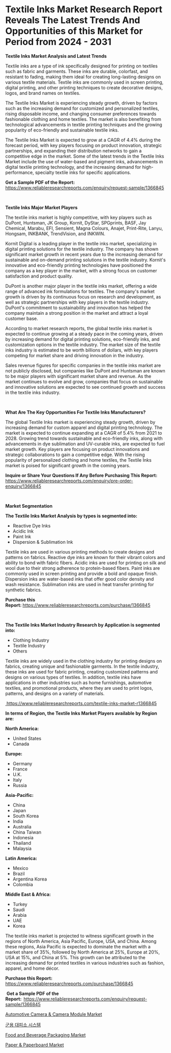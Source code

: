 <p><h1>Textile Inks Market Research Report Reveals The Latest Trends And Opportunities of this Market for Period from 2024 - 2031</h1></p><p><strong>Textile Inks Market Analysis and Latest Trends</strong></p>
<p><p>Textile inks are a type of ink specifically designed for printing on textiles such as fabric and garments. These inks are durable, colorfast, and resistant to fading, making them ideal for creating long-lasting designs on various textile materials. Textile inks are commonly used in screen printing, digital printing, and other printing techniques to create decorative designs, logos, and brand names on textiles.</p><p>The Textile Inks Market is experiencing steady growth, driven by factors such as the increasing demand for customized and personalized textiles, rising disposable income, and changing consumer preferences towards fashionable clothing and home textiles. The market is also benefiting from technological advancements in textile printing techniques and the growing popularity of eco-friendly and sustainable textile inks.</p><p>The Textile Inks Market is expected to grow at a CAGR of 4.4% during the forecast period, with key players focusing on product innovation, strategic partnerships, and expanding their distribution networks to gain a competitive edge in the market. Some of the latest trends in the Textile Inks Market include the use of water-based and pigment inks, advancements in digital textile printing technology, and the increasing demand for high-performance, specialty textile inks for specific applications.</p></p>
<p><strong>Get a Sample PDF of the Report:&nbsp;</strong> <a href="https://www.reliableresearchreports.com/enquiry/request-sample/1366845">https://www.reliableresearchreports.com/enquiry/request-sample/1366845</a></p>
<p>&nbsp;</p>
<p><strong>Textile Inks Major Market Players</strong></p>
<p><p>The textile inks market is highly competitive, with key players such as DuPont, Huntsman, JK Group, Kornit, DyStar, SPGprints, BASF, Jay Chemical, Marabu, EFI, Sensient, Magna Colours, Anajet, Print-Rite, Lanyu, Hongsam, INKBANK, TrendVision, and INKWIN.</p><p>Kornit Digital is a leading player in the textile inks market, specializing in digital printing solutions for the textile industry. The company has shown significant market growth in recent years due to the increasing demand for sustainable and on-demand printing solutions in the textile industry. Kornit's innovative and eco-friendly printing technologies have positioned the company as a key player in the market, with a strong focus on customer satisfaction and product quality.</p><p>DuPont is another major player in the textile inks market, offering a wide range of advanced ink formulations for textiles. The company's market growth is driven by its continuous focus on research and development, as well as strategic partnerships with key players in the textile industry. DuPont's commitment to sustainability and innovation has helped the company maintain a strong position in the market and attract a loyal customer base.</p><p>According to market research reports, the global textile inks market is expected to continue growing at a steady pace in the coming years, driven by increasing demand for digital printing solutions, eco-friendly inks, and customization options in the textile industry. The market size of the textile inks industry is estimated to be worth billions of dollars, with key players competing for market share and driving innovation in the industry.</p><p>Sales revenue figures for specific companies in the textile inks market are not publicly disclosed, but companies like DuPont and Huntsman are known to be major players with significant market share and revenue. As the market continues to evolve and grow, companies that focus on sustainable and innovative solutions are expected to see continued growth and success in the textile inks industry.</p></p>
<p>&nbsp;</p>
<p><strong>What Are The Key Opportunities For Textile Inks Manufacturers?</strong></p>
<p><p>The global Textile Inks market is experiencing steady growth, driven by increasing demand for custom apparel and digital printing technology. The market is expected to continue expanding at a CAGR of 5.4% from 2021 to 2028. Growing trend towards sustainable and eco-friendly inks, along with advancements in dye sublimation and UV-curable inks, are expected to fuel market growth. Key players are focusing on product innovations and strategic collaborations to gain a competitive edge. With the rising popularity of personalized clothing and home textiles, the Textile Inks market is poised for significant growth in the coming years.</p></p>
<p><strong>Inquire or Share Your Questions If Any Before Purchasing This Report:</strong> <a href="https://www.reliableresearchreports.com/enquiry/pre-order-enquiry/1366845">https://www.reliableresearchreports.com/enquiry/pre-order-enquiry/1366845</a></p>
<p>&nbsp;</p>
<p><strong>Market Segmentation</strong></p>
<p><strong>The Textile Inks Market Analysis by types is segmented into:</strong></p>
<p><ul><li>Reactive Dye Inks</li><li>Acidic Ink</li><li>Paint Ink</li><li>Dispersion & Sublimation Ink</li></ul></p>
<p><p>Textile inks are used in various printing methods to create designs and patterns on fabrics. Reactive dye inks are known for their vibrant colors and ability to bond with fabric fibers. Acidic inks are used for printing on silk and wool due to their strong adherence to protein-based fibers. Paint inks are commonly used in screen printing and provide a bold and opaque finish. Dispersion inks are water-based inks that offer good color density and wash resistance. Sublimation inks are used in heat transfer printing for synthetic fabrics.</p></p>
<p><strong>Purchase this Report:&nbsp;</strong><a href="https://www.reliableresearchreports.com/purchase/1366845">https://www.reliableresearchreports.com/purchase/1366845</a></p>
<p>&nbsp;</p>
<p><strong>The Textile Inks Market Industry Research by Application is segmented into:</strong></p>
<p><ul><li>Clothing Industry</li><li>Textile Industry</li><li>Others</li></ul></p>
<p><p>Textile inks are widely used in the clothing industry for printing designs on fabrics, creating unique and fashionable garments. In the textile industry, these inks are used for fabric printing, creating customized patterns and designs on various types of textiles. In addition, textile inks have applications in other industries such as home furnishings, automotive textiles, and promotional products, where they are used to print logos, patterns, and designs on a variety of materials.</p></p>
<p><a href="https://www.reliableresearchreports.com/textile-inks-market-r1366845">&nbsp;https://www.reliableresearchreports.com/textile-inks-market-r1366845</a></p>
<p><strong>In terms of Region, the Textile Inks Market Players available by Region are:</strong></p>
<p>
    <p> <strong> North America: </strong>
        <ul>
            <li>United States</li>
            <li>Canada</li>
        </ul>
        </p> 
    <p> <strong> Europe: </strong>
        <ul>
            <li>Germany</li>
            <li>France</li>
            <li>U.K.</li>
            <li>Italy</li>
            <li>Russia</li>
        </ul>
        </p> 
    <p> <strong> Asia-Pacific: </strong>
        <ul>
            <li>China</li>
            <li>Japan</li>
            <li>South Korea</li>
            <li>India</li>
            <li>Australia</li>
            <li>China Taiwan</li>
            <li>Indonesia</li>
            <li>Thailand</li>
            <li>Malaysia</li>
        </ul>
        </p> 
    <p> <strong> Latin America: </strong>
        <ul>
            <li>Mexico</li>
            <li>Brazil</li>
            <li>Argentina Korea</li>
            <li>Colombia</li>
        </ul>
        </p> 
    <p> <strong> Middle East & Africa: </strong>
        <ul>
            <li>Turkey</li>
            <li>Saudi</li>
            <li>Arabia</li>
            <li>UAE</li>
            <li>Korea</li>
        </ul>
    </p>
    </p>
<p><p>The textile inks market is projected to witness significant growth in the regions of North America, Asia Pacific, Europe, USA, and China. Among these regions, Asia Pacific is expected to dominate the market with a market share of 35%, followed by North America at 25%, Europe at 20%, USA at 15%, and China at 5%. This growth can be attributed to the increasing demand for printed textiles in various industries such as fashion, apparel, and home décor.</p></p>
<p><strong>Purchase this Report: </strong><a href="https://www.reliableresearchreports.com/purchase/1366845">https://www.reliableresearchreports.com/purchase/1366845</a></p>
<p>&nbsp;<strong>Get a Sample PDF of the Report:&nbsp;&nbsp;</strong><a href="https://www.reliableresearchreports.com/enquiry/request-sample/1366845">https://www.reliableresearchreports.com/enquiry/request-sample/1366845</a></p>
<p><strong></strong></p>
<p><p><a href="https://www.linkedin.com/pulse/automotive-camera-amp-module-market-outlook-complete-industry-qgykc">Automotive Camera & Camera Module Market</a></p><p><a href="https://medium.com/@kellylyncyh543964/%EA%B5%B0%EC%82%AC-%EB%8C%80%ED%94%BC-%EC%8B%9C%EC%8A%A4%ED%85%9C-%EC%8B%9C%EC%9E%A5%EC%9D%84-%EB%B6%84%EC%84%9D%ED%95%98%EA%B3%A0-%EA%B8%80%EB%A1%9C%EB%B2%8C-%EC%82%B0%EC%97%85-%EC%A0%84%EB%A7%9D-%EB%B0%8F-%EC%98%88%EC%B8%A1-2024%EB%85%84%EB%B6%80%ED%84%B0-2031%EB%85%84-df2cd93822b3">군용 대피소 시스템</a></p><p><a href="https://github.com/AnnChovey2023/Market-Research-Report-List-1/blob/main/food-and-beverage-packaging-market.md">Food and Beverage Packaging Market</a></p><p><a href="https://github.com/yadanielu/Market-Research-Report-List-1/blob/main/paper-paperboard-market.md">Paper & Paperboard Market</a></p></p>